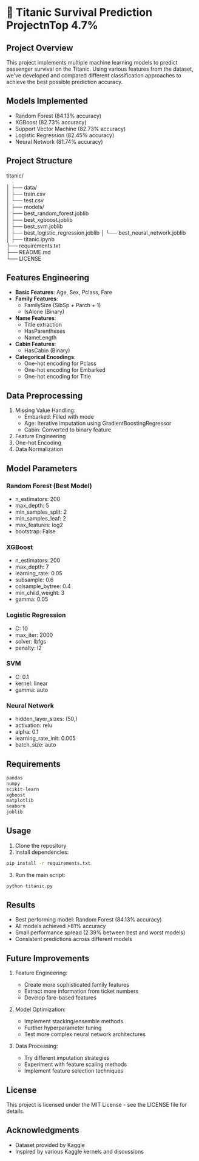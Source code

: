 # 🚢 Titanic Survival Prediction ProjectnTop 4.7%

## Project Overview
This project implements multiple machine learning models to predict passenger survival on the Titanic. Using various features from the dataset, we've developed and compared different classification approaches to achieve the best possible prediction accuracy.

## Models Implemented
- Random Forest (84.13% accuracy)
- XGBoost (82.73% accuracy)
- Support Vector Machine (82.73% accuracy)
- Logistic Regression (82.45% accuracy)
- Neural Network (81.74% accuracy)

## Project Structure
titanic/

│
├── data/                       
│   ├── train.csv                   
│   └── test.csv                  
│
├── models/                       
│   ├── best_random_forest.joblib   
│   ├── best_xgboost.joblib       
│   ├── best_svm.joblib         
│   ├── best_logistic_regression.joblib
│   └── best_neural_network.joblib   
│
├── titanic.ipynb                    
├── requirements.txt                 
├── README.md                     
└── LICENSE                 

## Features Engineering
- **Basic Features**: Age, Sex, Pclass, Fare
- **Family Features**: 
  - FamilySize (SibSp + Parch + 1)
  - IsAlone (Binary)
- **Name Features**:
  - Title extraction
  - HasParentheses
  - NameLength
- **Cabin Features**:
  - HasCabin (Binary)
- **Categorical Encodings**:
  - One-hot encoding for Pclass
  - One-hot encoding for Embarked
  - One-hot encoding for Title

## Data Preprocessing
1. Missing Value Handling:
   - Embarked: Filled with mode
   - Age: Iterative imputation using GradientBoostingRegressor
   - Cabin: Converted to binary feature
2. Feature Engineering
3. One-hot Encoding
4. Data Normalization

## Model Parameters

### Random Forest (Best Model)
- n_estimators: 200
- max_depth: 5
- min_samples_split: 2
- min_samples_leaf: 2
- max_features: log2
- bootstrap: False

### XGBoost
- n_estimators: 200
- max_depth: 7
- learning_rate: 0.05
- subsample: 0.6
- colsample_bytree: 0.4
- min_child_weight: 3
- gamma: 0.05

### Logistic Regression
- C: 10
- max_iter: 2000
- solver: lbfgs
- penalty: l2

### SVM
- C: 0.1
- kernel: linear
- gamma: auto

### Neural Network
- hidden_layer_sizes: (50,)
- activation: relu
- alpha: 0.1
- learning_rate_init: 0.005
- batch_size: auto

## Requirements
```python
pandas
numpy
scikit-learn
xgboost
matplotlib
seaborn
joblib
```

## Usage
1. Clone the repository
2. Install dependencies:
```bash
pip install -r requirements.txt
```
3. Run the main script:
```bash
python titanic.py
```

## Results
- Best performing model: Random Forest (84.13% accuracy)
- All models achieved >81% accuracy
- Small performance spread (2.39% between best and worst models)
- Consistent predictions across different models

## Future Improvements
1. Feature Engineering:
   - Create more sophisticated family features
   - Extract more information from ticket numbers
   - Develop fare-based features

2. Model Optimization:
   - Implement stacking/ensemble methods
   - Further hyperparameter tuning
   - Test more complex neural network architectures

3. Data Processing:
   - Try different imputation strategies
   - Experiment with feature scaling methods
   - Implement feature selection techniques

## License
This project is licensed under the MIT License - see the LICENSE file for details.

## Acknowledgments
- Dataset provided by Kaggle
- Inspired by various Kaggle kernels and discussions


